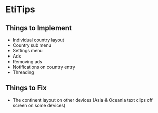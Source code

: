 # EtiTips

## Things to Implement
- Individual country layout
 - Country sub menu
- Settings menu
- Ads
- Removing ads
- Notifications on country entry
- Threading

## Things to Fix
- The continent layout on other devices (Asia & Oceania text clips off screen on some devices)